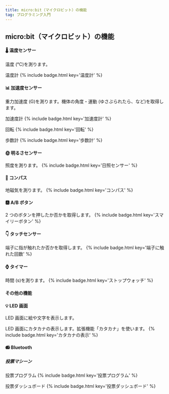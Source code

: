 ```yaml
---
title: micro:bit（マイクロビット）の機能
tag: プログラミング入門
---
```


## micro:bit（マイクロビット）の機能

#### 🌡️ 温度センサー

温度 (℃)を測ります。

温度計
{% include badge.html key='温度計' %}

#### 📊 加速度センサー

重力加速度 (G)を測ります。機体の角度・運動 (ゆさぶられたら、など)を取得します。

加速度計
{% include badge.html key='加速度計' %}

回転
{% include badge.html key='回転' %}

歩数計
{% include badge.html key='歩数計' %}

#### 🌞 明るさセンサー

照度を測ります。
{% include badge.html key='日照センサー' %}

#### 🧭 コンパス

地磁気を測ります。
{% include badge.html key='コンパス' %}

#### 🅰 A/B ボタン

2 つのボタンを押したか否かを取得します。
{% include badge.html key='スマイリーボタン' %}

#### 👇 タッチセンサー

端子に指が触れたか否かを取得します。
{% include badge.html key='端子に触れた回数' %}

#### ⌚ タイマー

時間 (s)を測ります。
{% include badge.html key='ストップウォッチ' %}

#### その他の機能

#### 💡 LED 画面

LED 画面に絵や文字を表示します。

LED 画面にカタカナの表示します。拡張機能「カタカナ」を使います。
{% include badge.html key='カタカナの表示' %}

#### 📻 Bluetooth

##### 投票マシーン

投票プログラム
{% include badge.html key='投票プログラム' %}

投票ダッシュボード
{% include badge.html key='投票ダッシュボード' %}
